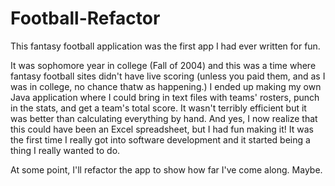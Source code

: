 # Football-Refactor

This fantasy football application was the first app I had ever written for fun.

It was sophomore year in college (Fall of 2004) and this was a time where fantasy football sites didn't have live scoring (unless you paid them, and as I was in college, no chance thatw as happening.)  I ended up making my own Java application where I could bring in text files with teams' rosters, punch in the stats, and get a team's total score.  It wasn't terribly efficient but it was better than calculating everything by hand.  And yes, I now realize that this could have been an Excel spreadsheet, but I had fun making it!  It was the first time I really got into software development and it started being a thing I really wanted to do.

At some point, I'll refactor the app to show how far I've come along.  Maybe.
